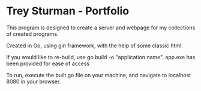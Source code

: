 # Trey Sturman - Portfolio 

This program is designed to create a server and webpage for my collections of created programs. 

Created in Go, using gin framework, with the help of some classic html. 

If you would like to re-build, use go build -o "application name". app.exe has been provided for ease of access

To run, execute the built go file on your machine, and navigate to localhost 8080 in your browser. 

